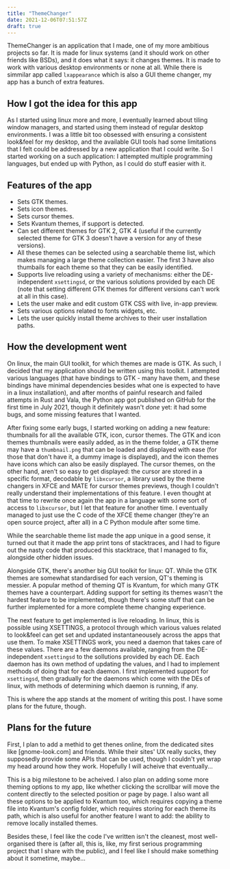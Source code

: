 ```yaml
---
title: "ThemeChanger"
date: 2021-12-06T07:51:57Z
draft: true
---
```

ThemeChanger is an application that I made, one of my more ambitious projects so far. It is made for linux systems (and it should work on other friends like BSDs), and it does what it says: it changes themes. It is made to work with various desktop environments or none at all. While there is simmilar app called `lxappearance` which is also a GUI theme changer, my app has a bunch of extra features.

## How I got the idea for this app
As I started using linux more and more, I eventually learned about tiling window managers, and started using them instead of regular desktop environments. I was a little bit too obsessed with ensuring a consistent look&feel for my desktop, and the available GUI tools had some limitations that I felt could be addressed by a new application that I could write. So I started working on a such application: I attempted multiple programming languages, but ended up with Python, as I could do stuff easier with it.

## Features of the app
- Sets GTK themes.
- Sets icon themes.
- Sets cursor themes.
- Sets Kvantum themes, if support is detected.
- Can set different themes for GTK 2, GTK 4 (useful if the currently selected theme for GTK 3 doesn't have a version for any of these versions).
- All these themes can be selected using a searchable theme list, which makes managing a large theme collection easier. The first 3 have also thumbails for each theme so that they can be easily identified.
- Supports live reloading using a variety of mechanisms: either the DE-independent `xsettingsd`, or the various solutions provided by each DE (note that setting different GTK themes for different versions can't work at all in this case).
- Lets the user make and edit custom GTK CSS with live, in-app preview.
- Sets various options related to fonts widgets, etc.
- Lets the user quickly install theme archives to their user installation paths.

## How the development went
On linux, the main GUI toolkit, for which themes are made is GTK. As such, I decided that my application should be written using this toolkit. I attempted various languages (that have bindings to GTK - many have them, and these bindings have minimal dependencies besides what one is expected to have in a linux installation), and after months of painful research and failed attempts in Rust and Vala, the Python app got published on GitHub for the first time in July 2021, though it definitely wasn't _done_ yet: it had some bugs, and some missing features that I wanted.

After fixing some early bugs, I started working on adding a new feature: thumbnails for all the available GTK, icon, cursor themes. The GTK and icon themes thumbnails were easily added, as in the theme folder, a GTK theme may have a `thumbnail.png` that can be loaded and displayed with ease (for those that don't have it, a dummy image is displayed), and the icon themes have icons which can also be easily displayed. The cursor themes, on the other hand, aren't so easy to get displayed: the cursor are stored in a specific format, decodable by `libxcursor`, a library used by the theme changers in XFCE and MATE for cursor themes previews, though I couldn't really understand their implementations of this feature. I even thought at that time to rewrite once again the app in a language with some sort of access to `libxcursor`, but I let that feature for another time.  I eventually managed to just use the C code of the XFCE theme changer (they're an open source project, after all) in a C Python module after some time.

While the searchable theme list made the app unique in a good sense, it turned out that it made the app print tons of stacktraces, and I had to figure out the nasty code that produced this stacktrace, that I managed to fix, alongside other hidden issues.

Alongside GTK, there's another big GUI toolkit for linux: QT. While the GTK themes are somewhat standardised for each version, QT's theming is messier. A popular method of theming QT is Kvantum, for which many GTK themes have a counterpart. Adding support for setting its themes wasn't the hardest feature to be implemented, though there's some stuff that can be further implemented for a more complete theme changing experience.

The next feature to get implemented is live reloading. In linux, this is possible using XSETTINGS, a protocol through which various values related to look&feel can get set and updated instantaneousely across the apps that use them. To make XSETTINGS work, you need a daemon that takes care of these values. There are a few daemons available, ranging from the DE-independent `xsettingsd` to the sollutions provided by each DE. Each daemon has its own method of updating the values, and I had to implement methods of doing that for each daemon. I first implemented support for `xsettingsd`, then gradually for the daemons which come with the DEs of linux, with methods of determining which daemon is running, if any.

This is where the app stands at the moment of writing this post. I have some plans for the future, though.

## Plans for the future
First, I plan to add a methid to get thenes online, from the dedicated sites like [gnome-look.com] and friends. While their sites' UX really sucks, they supposedly provide some APIs that can be used, though I couldn't yet wrap my head around how they work. Hopefully I will acheive that eventually...

This is a big milestone to be acheived. I also plan on adding some more theming options to my app, like whether clicking the scrollbar will move the content directly to the selected position or page by page. I also want all these options to be applied to Kvantum too, which requires copying a theme file into Kvantum's config folder, which requires storing for each theme its path, which is also useful for another feature I want to add: the ability to remove locally installed themes.

Besides these, I feel like the code I've written isn't the cleanest, most well-organised there is (after all, this is, like, my first serious programming project that I share with the public), and I feel like I should make something about it sometime, maybe...
